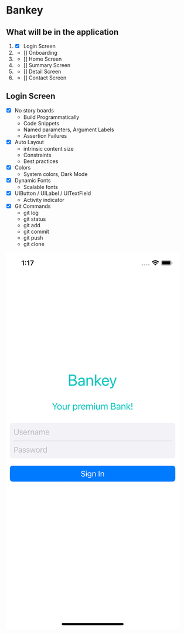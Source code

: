 # Bankey
## What will be in the application
1. - [x] Login Screen
2. - [] Onboarding
3. - [] Home Screen
4. - [] Summary Screen
5. - [] Detail Screen
6. - [] Contact Screen


## Login Screen
- [x] No story boards
    * Build Programmatically
    * Code Snippets
    * Named parameters, Argument Labels
    * Assertion Failures
- [x] Auto Layout
    * intrinsic content size
    * Constraints
    * Best practices
- [x] Colors
    - System colors, Dark Mode
- [x] Dynamic Fonts
    -  Scalable fonts
- [x] UIButton / UILabel / UITextField
    - Activity indicator
- [x] Git Commands
    - git log
    - git status
    - git add
    - git commit
    - git push
    - git clone

![Login](Login.png)
